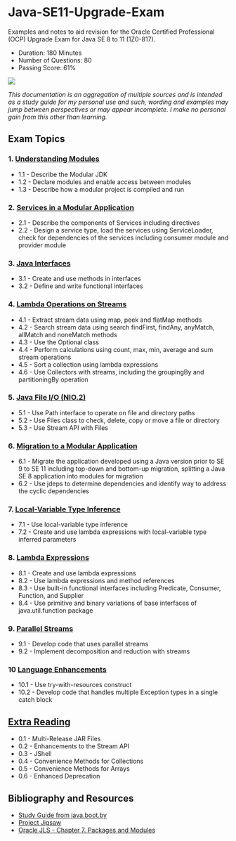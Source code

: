 # Java-SE11-Upgrade-Exam

Examples and notes to aid revision for the Oracle Certified Professional (OCP) Upgrade Exam for Java SE 8 to 11 (1Z0-817).

- Duration:	180 Minutes
- Number of Questions: 80
- Passing Score: 61%

<a href="https://education.oracle.com/upgrade-java-se-7-to-java-se-8-ocp-programmer/pexam_1Z0-810" ><img src="https://raw.githubusercontent.com/rysharprules/Java-SE8-Upgrade-Exam/master/ocp_logo.gif" /></a>

_This documentation is an aggregation of multiple sources and is intended as a study guide for my personal use and such, wording and examples may jump between perspectives or may appear incomplete. I make no personal gain from this other than learning._

## Exam Topics

### 1. [Understanding Modules](https://github.com/rysharprules/Java-SE11-Upgrade-Exam/tree/master/src/ocp/study/part01)
- 1.1 - Describe the Modular JDK
- 1.2 - Declare modules and enable access between modules
- 1.3 - Describe how a modular project is compiled and run

### 2. [Services in a Modular Application](https://github.com/rysharprules/Java-SE11-Upgrade-Exam/tree/master/src/ocp/study/part02)
- 2.1 - Describe the components of Services including directives
- 2.2 - Design a service type, load the services using ServiceLoader, check for dependencies of the services including consumer module and provider module

### 3. [Java Interfaces](https://github.com/rysharprules/Java-SE11-Upgrade-Exam/tree/master/src/ocp/study/part03)
- 3.1 - Create and use methods in interfaces
- 3.2 - Define and write functional interfaces

### 4. [Lambda Operations on Streams](https://github.com/rysharprules/Java-SE11-Upgrade-Exam/tree/master/src/ocp/study/part04)
- 4.1 - Extract stream data using map, peek and flatMap methods
- 4.2 - Search stream data using search findFirst, findAny, anyMatch, allMatch and noneMatch methods
- 4.3 - Use the Optional class
- 4.4 - Perform calculations using count, max, min, average and sum stream operations
- 4.5 - Sort a collection using lambda expressions
- 4.6 - Use Collectors with streams, including the groupingBy and partitioningBy operation

### 5. [Java File I/O (NIO.2)](https://github.com/rysharprules/Java-SE11-Upgrade-Exam/tree/master/src/ocp/study/part05)
- 5.1 - Use Path interface to operate on file and directory paths
- 5.2 - Use Files class to check, delete, copy or move a file or directory
- 5.3 - Use Stream API with Files

### 6. [Migration to a Modular Application](https://github.com/rysharprules/Java-SE11-Upgrade-Exam/tree/master/src/ocp/study/part06)
- 6.1 - Migrate the application developed using a Java version prior to SE 9 to SE 11 including top-down and bottom-up migration, splitting a Java SE 8 application into modules for migration
- 6.2 - Use jdeps to determine dependencies and identify way to address the cyclic dependencies

### 7. [Local-Variable Type Inference](https://github.com/rysharprules/Java-SE11-Upgrade-Exam/tree/master/src/ocp/study/part07)
- 7.1 - Use local-variable type inference
- 7.2 - Create and use lambda expressions with local-variable type inferred parameters

### 8. [Lambda Expressions](https://github.com/rysharprules/Java-SE11-Upgrade-Exam/tree/master/src/ocp/study/part08)
- 8.1 - Create and use lambda expressions
- 8.2 - Use lambda expressions and method references
- 8.3 - Use built-in functional interfaces including Predicate, Consumer, Function, and Supplier
- 8.4 - Use primitive and binary variations of base interfaces of java.util.function package

### 9. [Parallel Streams](https://github.com/rysharprules/Java-SE11-Upgrade-Exam/tree/master/src/ocp/study/part09)
- 9.1 - Develop code that uses parallel streams
- 9.2 - Implement decomposition and reduction with streams

### 10 [Language Enhancements](https://github.com/rysharprules/Java-SE11-Upgrade-Exam/tree/master/src/ocp/study/part10)
- 10.1 - Use try-with-resources construct
- 10.2 - Develop code that handles multiple Exception types in a single catch block

## [Extra Reading](https://github.com/rysharprules/Java-SE11-Upgrade-Exam/tree/master/src/ocp/study/part00)

- 0.1 - Multi-Release JAR Files
- 0.2 - Enhancements to the Stream API
- 0.3 - JShell
- 0.4 - Convenience Methods for Collections
- 0.5 - Convenience Methods for Arrays
- 0.6 - Enhanced Deprecation

## Bibliography and Resources

- [Study Guide from java.boot.by](http://java.boot.by/ocpjd11-upgrade-guide/index.html)
- [Project Jigsaw](https://openjdk.java.net/projects/jigsaw/)
- [Oracle JLS - Chapter 7. Packages and Modules](https://docs.oracle.com/javase/specs/jls/se11/html/jls-7.html#jls-7.1)  